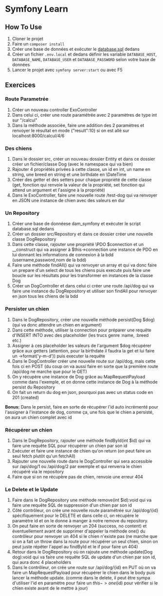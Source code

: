 # Symfony Learn

## How To Use
1. Cloner le projet
2. Faire un `composer install`
3. Créer une base de données et exécuter le [database.sql](database.sql) dedans
4. Créer un fichier `.env.local` et dedans définir les variable `DATABASE_HOST`, `DATABASE_NAME`, `DATABASE_USER` et `DATABASE_PASSWORD` selon votre base de données
5. Lancer le projet avec `symfony server:start` ou avec F5

## Exercices
### Route Parametrée
1. Créer un nouveau controller ExoController
2. Dans celui ci, créer une route paramétrée avec 2 paramètres de type int sur "/calcul"
3. Dans la méthode associée, faire une addition des 2 paramètres et renvoyer le résultat en mode {"result":10}  si on est allé sur localhost:8000/calcul/4/6

### Des chiens
1. Dans le dossier src, créer un nouveau dossier Entity et dans ce dossier créer un fichier/classe Dog (avec le namespace qui va bien)
2. Rajouter 4 propriétés privées à cette classe, un id en int, un name en string, une breed en string et une birthdate en \DateTime
3. Créer des getter et des setters pour chaque propriété de cette classe (get, fonction qui renvoie la valeur de la propriété, set fonction qui attend un argument et l'assigne à la propriété)
4. Dans le ExoController, faire une nouvelle route /test-dog qui va renvoyer en JSON une instance de chien avec des valeurs en dur

### Un Repository
1. Créer une base de donnéese dam_symfony et exécuter le script database.sql dedans
2. Créer un dossier src/Repository et dans ce dossier créer une nouvelle classe DogRepository
3. Dans cette classe, rajouter une propriété \PDO $connection et un __construct qui va assigner à $this->connection une instance de PDO en lui donnant les informations de connexion à la bdd (username,password,nom de la bdd)
4. Faire une méthode findAll() qui va renvoyer un array et qui va donc faire un prepare d'un select de tous les chiens puis execute puis faire une boucle sur les résultats pour les transformer en instances de la classe Dog
5. Créer un DogController et dans celui ci créer une route /api/dog qui va faire une instance du DogRepository et utiliser son findAll pour renvoyer en json tous les chiens de la bdd

### Persister un chien
1. Dans le DogRepository, créer une nouvelle méthode persist(Dog $dog) (qui va donc attendre un chien en argument)
2. Dans cette méthode, utiliser la connection pour préparer une requête d'INSERT INTO avec des placeholder (les trucs genre :name, :breed etc.)
3. Assigner à ces placeholder les valeurs de l'argument $dog récupérer grâce aux getters (attention, pour la birthdate il faudra la get et lui faire un ->format('y-m-d')) puis executer la requête
4. Dans le DogController créer une nouvelle route sur /api/dog, mais cette fois ci en POST (du coup on va aussi faire en sorte que la première route /api/dog ne marche que pour le GET)
5. On y récupère une instance de Dog grâce au MapRequestPayload comme dans l'exemple, et on donne cette instance de Dog à la méthode persist du Repository
6. On fait un return du dog en json, pourquoi pas avec un status code en 201 (created)

**Bonus:** Dans le persist, faire en sorte de récupérer l'id auto incrémenté pour l'assigner à l'instance de dog, comme ça, une fois que le chien a persisté, on aura un chien complet avec id


### Récupérer un chien
1. Dans le DogRepository, rajouter une méthode findById(int $id) qui va faire une requête SQL pour récupérer un chien par son id
2. Exécuter et faire une instance de chien qu'on return (on peut faire un seul fetch plutôt qu'un fetchAll)
3. Rajouter une nouvelle route dans le DogController qui sera accessible sur /api/dog/1 ou /api/dog/2 par exemple et qui renverra le chien récupéré via le repository
4. Faire que si on ne récupère pas de chien, renvoie une erreur 404

### Le Delete et le Update
1. Faire dans le DogRepository une méthode remove(int $id):void qui va faire une requête SQL de suppression d'un chien par son id
2. Côté contrôleur, on crée une nouvelle route paramétrée sur /api/dog/{id} spécifiquement pour le DELETE et dans celle ci, on récupère le paramètre id et on le donne à manger à notre remove du repository.
3. On peut faire en sorte de renvoyer un 204 (success, no content) et éventuellement avant de supprimer d'appeler la méthode one() du contrôleur pour renvoyer un 404 si le chien n'existe pas (ne marche que si on a fait un throw dans la route pour récupérer un seul chien, sinon on peut juste répéter l'appel au findById et le if pour faire un 404)
4. Retour dans le DogRepository où on rajoute une méthode update(Dog dog):void qui va faire une requête SQL de update d'un chien par son id, qui aura donc 4 placeholders
5. Dans le contrôleur, on crée une route sur /api/dog/{id} en PUT où on va faire un MapRequestPayload pour récupérer le chien dans le body puis lancer la méthode update. (comme dans le delete, il peut être sympa d'utiliser l'id en paramètre pour faire un $this->one($id) pour vérifier si le chien existe avant de le mettre à jour)